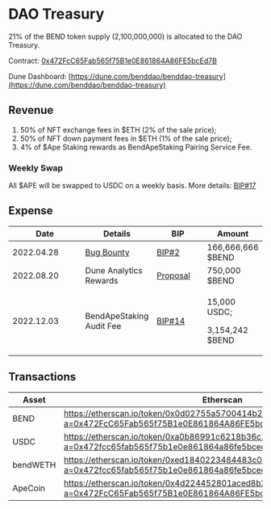 # DAO Treasury

21% of the BEND token supply (2,100,000,000) is allocated to the DAO Treasury.

Contract: [0x472FcC65Fab565f75B1e0E861864A86FE5bcEd7B](https://etherscan.io/address/0x472FcC65Fab565f75B1e0E861864A86FE5bcEd7B)

Dune Dashboard: [https://dune.com/benddao/benddao-treasury](https://dune.com/benddao/benddao-treasury)

## Revenue

1. 50% of NFT exchange fees in $ETH (2% of the sale price);
2. 50% of NFT down payment fees in $ETH (1% of the sale price);
3. 4% of $Ape Staking rewards as BendApeStaking Pairing Service Fee.

### Weekly Swap

All $APE will be swapped to USDC on a weekly basis. More details: [BIP#17](https://snapshot.org/#/benddao.eth/proposal/0xf5753ed3adbe789463ce84e38a0c375f18d1b7ba49edfccfdbf5c49b763097bb)

## Expense

<table><thead><tr><th width="145">Date</th><th>Details</th><th width="92">BIP</th><th>Amount</th></tr></thead><tbody><tr><td>2022.04.28</td><td><a href="../developers/bug-bounty.md">Bug Bounty </a></td><td><a href="https://snapshot.org/#/benddao.eth/proposal/0x874dfb4a31fdf3521a8d0cead3370792ef991a1807beed77f6a490ad414e382e">BIP#2</a></td><td>166,666,666 $BEND</td></tr><tr><td>2022.08.20</td><td>Dune Analytics Rewards</td><td><a href="https://snapshot.org/#/benddao.eth/proposal/0x95f74168624fa0226e23de80823c7d75d111ba00d7d60409b4c84980dd3006d0">Proposal</a></td><td>750,000 $BEND</td></tr><tr><td>2022.12.03</td><td>BendApeStaking Audit Fee</td><td><a href="https://snapshot.org/#/benddao.eth/proposal/0xbf965292d29d5fb4270ff146fef74e0de12833d165ce421cec9f40c892f10d70">BIP#14</a></td><td><p>15,000 USDC;</p><p>3,154,242 $BEND</p></td></tr></tbody></table>

## Transactions

<table><thead><tr><th width="139.66666666666669">Asset</th><th>Etherscan</th></tr></thead><tbody><tr><td>BEND</td><td><a href="https://etherscan.io/token/0x0d02755a5700414b26ff040e1de35d337df56218?a=0x472FcC65Fab565f75B1e0E861864A86FE5bcEd7B">https://etherscan.io/token/0x0d02755a5700414b26ff040e1de35d337df56218?a=0x472FcC65Fab565f75B1e0E861864A86FE5bcEd7B</a></td></tr><tr><td>USDC</td><td><a href="https://etherscan.io/token/0xa0b86991c6218b36c1d19d4a2e9eb0ce3606eb48?a=0x472fcc65fab565f75b1e0e861864a86fe5bced7b">https://etherscan.io/token/0xa0b86991c6218b36c1d19d4a2e9eb0ce3606eb48?a=0x472fcc65fab565f75b1e0e861864a86fe5bced7b</a></td></tr><tr><td>bendWETH</td><td><a href="https://etherscan.io/token/0xed1840223484483c0cb050e6fc344d1ebf0778a9?a=0x472fcc65fab565f75b1e0e861864a86fe5bced7b">https://etherscan.io/token/0xed1840223484483c0cb050e6fc344d1ebf0778a9?a=0x472fcc65fab565f75b1e0e861864a86fe5bced7b</a></td></tr><tr><td>ApeCoin</td><td><a href="https://etherscan.io/token/0x4d224452801aced8b2f0aebe155379bb5d594381?a=0x472FcC65Fab565f75B1e0E861864A86FE5bcEd7B">https://etherscan.io/token/0x4d224452801aced8b2f0aebe155379bb5d594381?a=0x472FcC65Fab565f75B1e0E861864A86FE5bcEd7B</a></td></tr></tbody></table>

